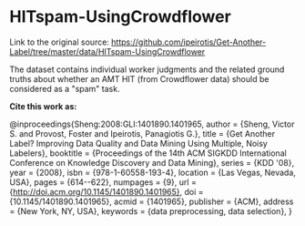# HITspam-UsingCrowdflower 

Link to the original source: https://github.com/ipeirotis/Get-Another-Label/tree/master/data/HITspam-UsingCrowdflower

The dataset contains individual worker judgments and the related ground truths about whether an AMT HIT (from Crowdflower data) should be considered as a "spam" task. 

**Cite this work as:**

@inproceedings{Sheng:2008:GLI:1401890.1401965,
 author = {Sheng, Victor S. and Provost, Foster and Ipeirotis, Panagiotis G.},
 title = {Get Another Label? Improving Data Quality and Data Mining Using Multiple, Noisy Labelers},
 booktitle = {Proceedings of the 14th ACM SIGKDD International Conference on Knowledge Discovery and Data Mining},
 series = {KDD '08},
 year = {2008},
 isbn = {978-1-60558-193-4},
 location = {Las Vegas, Nevada, USA},
 pages = {614--622},
 numpages = {9},
 url = {http://doi.acm.org/10.1145/1401890.1401965},
 doi = {10.1145/1401890.1401965},
 acmid = {1401965},
 publisher = {ACM},
 address = {New York, NY, USA},
 keywords = {data preprocessing, data selection},
}
